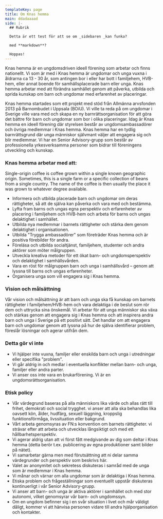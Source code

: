 ```yaml
---
templateKey: page
title: Om Knas hemma
main: ddadaaaad
side: |-
  ## Rubrik

  Detta är ett test för att se om _sidebaren _kan funka?

  med **markdown**?

  Hoppas!
---
```

Knas hemma är en ungdomsdriven ideell förening som arbetar och finns nationellt. Vi som är med i Knas hemma är ungdomar och unga vuxna i åldrarna ca 13 - 30 år, som antingen bor i eller har bott i familjehem, HVB-hem, eller annat boende för samhällsplacerade barn eller unga. Knas hemma arbetar med att förändra samhället genom att påverka, utbilda och sprida kunskap om barn och ungdomar med erfarenhet av placeringar.

Knas hemma startades som ett projekt med stöd från Allmänna arvsfonden 2013 på Barnombudet i Uppsala (BOiU). Vi ville ta reda på om ungdomar i Sverige ville vara med och skapa en ny barnrättsorganisation för att göra det bättre för barn och ungdomar som bor i olika placeringar. Idag är Knas hemma en ideell förening där styrelsen består av ungdomsambassadörer och övriga medlemmar i Knas hemma. Knas hemma har en tydlig barnrättsgrund där unga människor självmant väljer att engagera sig och blir medlemmar. Vi har en Senior Advisory-grupp som består av professionella yrkesverksamma personer som bidrar till föreningens utveckling och kunskap.

### Knas hemma arbetar med att:
Single-origin coffee is coffee grown within a single known geographic origin. Sometimes, this is a single farm or a specific collection of beans from a single country. The name of the coffee is then usually the place it was grown to whatever degree available.
- Informera och utbilda placerade barn och ungdomar om deras rättigheter, så att de själva kan påverka och vara med och bestämma.
- Lyfta fram barns och ungas egna perspektiv och erfarenheter av placering i familjehem och HVB-hem och arbeta för barns och ungas delaktighet i samhället.
- Utbilda nya medlemmar i barnets rättigheter och stärka dem genom delaktighet i organisationen.
- Utbilda "Trygga ambassadörer" som företräder Knas hemma och är positiva förebilder för andra.
- Föreläsa och utbilda socialtjänst, familjehem, studenter och andra aktörer som möter målgruppen.
- Utveckla kreativa metoder för ett ökat barn- och ungdomsperspektiv och delaktighet i samhällsvården.
- Vara en röst för målgruppen barn och unga i samhällsvård – genom att lyssna till barns och ungas erfarenheter.
- Organisera unga som vill engagera sig i Knas hemma.

### Vision och målsättning
Vår vision och målsättning är att barn och unga ska få kunskap om barnets rättigheter i familjehem/HVB-hem och vara delaktiga i de beslut som rör dem och uttrycka sina önskemål. Vi arbetar för att unga människor ska växa och stärkas genom att engagera sig i Knas hemma och att inspirera andra barn och unga i Sverige på ett positivt sätt. Det handlar om att engagera barn och ungdomar genom att lyssna på hur de själva identifierar problem, föreslår lösningar och agerar utifrån dem.

### Detta gör vi inte
- Vi hjälper inte vuxna, familjer eller enskilda barn och unga i utredningar eller specifika "problem".
- Vi går aldrig in och medlar i eventuella konflikter mellan barn- och unga, familjer eller andra parter.
- Vi anser oss inte vara en brukarförening. Vi är en ungdomsrättsorganisation.

### Etisk policy
- Vår värdegrund baseras på alla människors lika värde och allas rätt till frihet, demokrati och social trygghet. vi anser att alla ska behandlas lika oavsett kön, ålder, hudfärg, sexuell läggning, kroppslig funktionsförmåga, livssituation eller bakgrund.
- Vårt arbeta genomsyras av FN:s konvention om barnets rättigheter. vi strävar efter att arbeta och utvecklas långsiktigt och med ett hållbarhetsperspektiv.
- Vi agerar aldrig utan att vi först fått medgivande av dig som deltar i Knas hemma (detta berör t.ex. publicering av egna produktioner samt bilder på nätet).
- Vi samarbetar gärna men med förutsättning att ni delar samma värdegrunder och perspektiv som beskrivs här.
- Valet av anonymitet och sekretess diskuteras i samråd med de unga som är medlemmar i Knas hemma.
- Vi månar och värnar om alla ungdomar som är delaktiga i Knas hemma.
- Etiska problem och frågeställningar som eventuellt uppstår diskuteras kontinuerligt i vår Senior Advisory-grupp.
- Vi anser att barn- och unga är aktiva aktörer i samhället och med stor autonomi, vilket genomsyrar vår barn- och ungdomssyn.
- Om en ungdom befinner sig i en svår situation i livet och mår väldigt dåligt, kommer vi att hänvisa personen vidare till andra hjälporganisation och kontakter.
